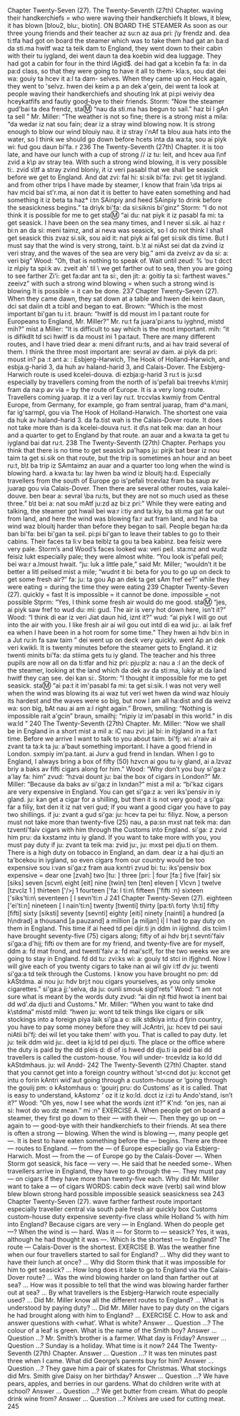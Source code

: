 Chapter Twenty-Seven (27). 
The Twenty-Seventh (27th) Chapter. 
waving their 
handkerchiefs = 
who were 
waving their 
handkerchiefs 
It blows, it blew, 
it has blown 
[blou2, blu:, biotin]. 
ON BOARD THE STEAMER 
As soon as our three young friends and their teacher 
az su:n az aua pri: j\y frendz and. dea ti:tfa 
had got on board the steamer which was to take them 
had gat an ba:d da sti.ma hwitf waz ta teik dam 
to England, they went down to their cabin with their 
tu iygland, dei went daun ta dea koebin wid dea 
luggage. They had got a cabin for four in the third 
lAgid$. dei had gat a kcebin fa fa: in da pa:d 
class, so that they were going to have it all to them- 
kla:s, sou dat dei wa: gouiy ta hcev it a:l ta dam- 
selves. When they came up on Heck again, they went to 
'selvz. hwen dei keim a p an dek a'gein, dei went ta 
look at people waving their handkerchiefs and shouting 
Ink at pi:pi weiviy dea hceykatfifs and fautiy 
good-bye to their friends. Storm: “Now the steamer 
gud'bai ta dea frendz, sta:m: “nau da sti.ma 
has begun to sail.” 
haz bi l gAn ta sell ” 
Mr. Miller: “The weather is not so fine; there is a strong 
mist a mila: “da wedar iz nat sou fain; dear iz a stray 
wind blowing now. It is strong enough to blow our 
wind blouiy nau. it iz stray i'nAf ta blou aua 
hats into the water, so I think we should go down before 
hcets inta da wa:ta, sou ai piyk wi: fud gou daun bi'fa. r 
236 
The Twenty-Seventh (27th) Chapter. 
it is too late, and have our lunch with a cup of strong 
// iz tu: leit, and hcev aua l\nf zvid a k\p av stray 
tea. With such a strong wind blowing, it is very possible 
ti:. zvid s\tf a stray zvind bloniy, it iz veri pasabl 
that we shall be seasick before we get to England. And 
dat zvi: fal hi: si:sik bi'fa: zvi: get tit iygland. and 
from other trips I have made by steamer, I know that 
frain \da trips ai hav mcid bai st'r.ma, ai non dat 
it is better to have eaten something and had something 
it iz beta ta haz* i:tn SAinpiy and heed SAinpiy 
to drink before the seasickness begins.” 
ta driyk bi'fa: da si:siknis bi'ginz” 
Storm: “I do not think it is possible for me to get 
sta:m: “ai du: nat piyk it iz pasabl fa mi: ta get 
seasick. I have been on the sea many times, and I never 
si.sik. ai haz r bi:n an da si: meni taimz, and ai neva 
was seasick, so I do not think I shall get seasick this 
zvaz si.sik, sou aid it: nat piyk ai fal get si:sik dis 
time. But I must say that the wind is very strong, 
taint. b.\t ai niAst sei dat da zvind iz veri stray, 
and the waves of the sea are very big.” 
ami da zveivz av da si: a: veri big” 
Wood: “Oh, that is nothing to speak of. Wait until 
zeud: % ‘ou t dcct iz n\piy ta spi:k av. zveit ah' til \ 
we get farther out to sea, then you are going to see farther 
Zi'i: get fa:dar ant ta si:, den jit: a: goitiy ta si: farthest 
waves.” 
zeeivz” 
with such a strong 
wind blowing = 
when such a strong 
wind is blowing 
It is possible = 
it can be done. 
237 
Chapter Twenty-Seven (27). 
When they came dawn, they sat down at a table and 
hwen dei keirn daun, dci sat daiin dt a tcibl and 
began to eat. Brown: “Which is the most important 
bi'gan tu i:t. braun: “hwitf is dd moust im l pa:tant 
route for Europeans to England, Mr. Miller?” Mr. 
ru:t fa juara'pi:ans tu iyghnd, mistd mih?” mist a 
Miller: “It is difficult to say which is the most important. 
mih: “it is difikdlt td sci hwitf is da moust ini 1 pa:taut. 
There are many different routes, and I have tried 
dear a: meni difrant ru:ts, and ai hav traid 
several of them. I think the three most important are: 
sevral av dam. ai piyk da pri: moust in? pa :t ant a: : 
Esbjerg-Harwich, The Hook of Holland-Harwich, and 
esbja.g-harid 3, da huh av haland-harid 3, and 
Calais-Dover. The Esbjerg-Harwich route is used 
kcelei-douva. di ezbja:g-harid 3 ru:t is ju:sd 
especially by travellers coming from the north of 
is'pefali bai treevhs k\mirj fram da na:p av 
via = by the 
route of 
Europe. It is a very long route. Travellers coming 
juarap. it iz a veri lay ru:t. trccvlas kwmiy 
from Central Europe, from Germany, for example, go 
fram sentral juarap, fram d^a.mani, far ig'sarmpl, gou 
via The Hook of Holland-Harwich. The shortest one 
vaia da huk av haland-harid 3. da fa.tist wah 
is the Calais-Dover route. It does not take more than 
is da kcelei-douva ru:t. it d\s nat teik ma: dan 
an hour and a quarter to get to England by that route. 
an auar and a kwa:ta ta get tu iygland bai dat ru:t. 
238 
The Twenty-Seventh (27th) Chapter. 
Perhaps you think that there is no time to get seasick 
pa'haps ju: pirjk bat bear iz nou taim ta get si.sik 
on that route, but the trip is sometimes an hour and 
an beet ru:t, b\t ba trip iz SAmtaimz an auar and 
a quarter too long when the wind is blowing hard. 
a kwa:ta tu: lay hwen ba wind iz blouitj ha:d. 
Especially travellers from the south of Europe go 
is'pefali trcevlaz fram ba saup av juarap gou 
via Calais-Dover. Then there are several other routes, 
vaia kalei-douve. ben bear a: sevral \ba ru:ts, 
but they are not so much used as these three.” 
b\t bei a: nat sou mAtf ju:zd az bi:z pri:” 
While they were eating and talking, the steamer got 
hwail bei wa:r i:tiy and ta:kiy, ba sti:ma gat 
far out from land, and here the wind was blowing 
fa:r aut fram land, and hia ba wind waz blouitj 
harder than before they began to sail. People began 
ha:da ban bi'fa: bei bi'gan ta seil. pi:pi bi'gan 
to leave their tables to go to their cabins. Their faces 
ta li:v bea teiblz ta gou ta bea kabinz. bea feisiz 
were very pale. Storm’s and Wood’s faces looked 
wa: veri peil. sta:mz and wudz feisiz lukt 
especially pale; they were almost white. “You look 
is'pefali peil; bei wa:r a.lmoust hwait. “ju: luk 
a little pale,” said Mr. Miller; “wouldn’t it be better 
a litl peilsed mist a mile; “wudnt it bi: beta 
for you to go up on deck to get some fresh air?” 
fa: ju: ta gou Ap an dek ta get sAm fref ee?” 
while they were 
eating = during 
the time they 
were eating 
239 
Chapter Twenty-Seven (27). 
quickly = fast 
It is impossible = 
it cannot be done. 
impossible = not 
possible 
Stprm: “Yes, I think some fresh air would do me good. 
sta:m: “jes, ai piyk saw fref to wud du: mi: gud. 
The air is very hot down here, isn’t it?” Wood: “I think 
di ear iz veri Jiat daun hid, iznt it?” wud: “ai piyk 
I will go out into the air with you. I like fresh air 
ai wil gou out intd di ea wid ju:. ai laik fref ea 
when I have been in a hot room for some time.” They 
hwen ai hdv bi:n in a Jut ru:in fa saw taim ” dei 
went up on deck very quickly. 
went Ap an dek veri kwikli. 
It is twenty minutes before the steamer gets to England. 
it iz twenti minits bi'fa: da stiima gets tu iy gland. 
The teacher and his three pupils are now all on 
da ti:tfar and hiz pri: pju:plz a: nau a :l an 
the deck of the steamer, looking at the land which 
da dek av da sti:ma, lukiy at da land hwitf 
they can see. 
dei kan si:. 
Storm: “I thought it impossible for me to get seasick. 
sta:m: “ai pa:t it im'pasabl fa mi: ta get si:sik. 
I was not very well when the wind was blowing its 
ai waz tut veri wet hwen da wind waz hlouiy its 
hardest and the waves were so big, but now I am all 
ha:dist and da weivz wa: son big, bAt nau ai am a:l 
right again.” Brown, smiling: “Nothing is impossible 
rait a'gcin” braun, smailhj: “n\piy iz im'pasabl 
in this world.” 
in dis wa:ld ” 
240 
The Twenty-Seventh (27th) Chapter. 
Mr. Miller: “Now we shall be in England in a short 
mist a mil a: iC nau zvi: jal bi: in itjgland in a fa:t 
time. Before we arrive I want to talk to you about 
taim. bi'fj: wi: a'raiv ai zvant ta ta:k ta ju: a'baut 
something important. I have a good friend in London. 
sxmpiy im'pa.tant. ai Jurv a gud frend in Ixndan. 
When I go to England, I always bring a box of fifty (50) 
hzvcn ai gou tu iy gland, ai a.lzvaz briy a baks av fifti 
cigars along for him.” Wood: “Why don’t you buy 
si'ga:z a'lay fa: him” zvud: “hzvai dount ju: bai 
the box of cigars in London?” Mr. Miller: “Because 
da baks av si'ga:z in Ixndan?” mist a mil a: “bi'kaz 
cigars are very expensive in England. You can get 
si'ga:z a: veri iks'pensiv in iy gland. ju: kan get 
a cigar for a shilling, but then it is not very good; 
a si'ga: far a filiy, bxt den it iz nat veri gud; 
if you want a good cigar you have to pay two shillings. 
if ju: zvant a gud si'ga: ju: hcev ta pei tu: filiyz. 
Now, a person must not take more than twenty-five (25) 
nau, a pa:sn mxst nat teik ma: dan tzventi'faiv 
cigars with him through the Customs into England. 
si'ga: z zvid him pru: da kxstamz intu iy gland. 
If you want to take more with you, you must pay duty 
if ju: zvant ta teik ma: zvid ju:, ju: mxst pei dju.ti 
on them. There is a high duty on tobacco in England, 
an dam. dear iz a hai dju:ti an ta'bcekou in iygland, 
so even cigars from our country would be too expensive 
sou i:van si'ga:z fram aua kxntri zvud bi: tu: iks'pensiv 
box 
expensive = dear 
one [zvah] 
two [tu: ] 
three [pri: | 
four [fa:] 
five [fair] 
six [siks] 
seven [scvn\ 
eight [eit] 
nine [twin] 
ten [ten] 
eleven [ Vlcvn ] 
twelve [tzvclz 1 ] 
thirteen ['/>j 1 
fourteen ['fa: l ti:n\ 
fifteen ['fifti :n} 
sixteen ['siks'ti:n\ 
seventeen 
[ l sevn'ti:n J 
241 
Chapter Twenty-Seven (27). 
eighteen ['ei'ti:n] 
nineteen [ l nain'ti:n] 
twenty [twenti] 
thirty [pa:ti\ 
forty \h:ti] 
fifty [fifti] 
sixty [siksti] 
seventy [sevnti] 
eighty [eiti] 
ninety [nainti] 
a hundred 
[a h\ndrad] 
a thousand 
[a pauzand] 
a million [a miljan] 
i| I had to pay duty on them in England. This time 
if ai heed td pei djir.ti jn ddm in iijghnd. dis tciim 
I have brought seventy-five (75) cigars along; fifty of 
ai hdv brj.t sevnti'faiv si'ga:a d'hij; fifti ov 
them are for my friend, and twenty-five are for myself, 
ddm a: fd mat frond, and twenti'faiv a: fd mai'sclf, 
for the two weeks we are going to stay in England. 
fd dd tu: zvi:ks wi: a: gouiy td stci in ifjghnd. 
Now I will give each of you twenty cigars to take 
nan ai wil giv i:tf dv ju: twenti si'ga:a td teik 
through the Customs. I know you have brought no 
pm: dd kAStdma. ai nou ju: hdv brj:t nou 
cigars yourselves, as you only smoke cigarettes.” 
si'ga:a jj:'selva, da ju: ounli smouk sigd'rets” 
Wood: “I am not sure what is meant by the words duty 
zvud: “ai din njt ftid hwot ia inent bai dd wd'.da dju:ti 
and Customs.” Mr. Miller: “When you want to take 
dnd k\stdma” mistd mild: “hwen ju: wont td teik 
things like cigars or silk stockings into a foreign 
piya laik si'ga.a o: silk stdkiya intu d fjrin 
country, you have to pay some money before they will 
JcAntri, ju: hcev td pei saui niAtii bi'fj: dei wil 
let you take them' with you. That is called to pay duty. 
let ju: teik ddm wid ju:. deet ia kj:ld td pei dju:ti. 
The place or the office where the duty is paid by the 
dd pleis d: di of is hwed dd dju.ti ia peid bai dd 
travellers is called the custom-house. You will under- 
trcevldz ia ko:ld dd kAStdmhaus. ju: wil Andd- 
242 
The Twenty-Seventh (27th) Chapter. 
stand that you cannot get into a foreign country without 
'st<cnd dot ju: kccnot get intu o forin kAntri wid'aut 
going through a custom-house or ‘going through the 
gouiij pm: o kAstomhaus o: ‘gouirj pru: do 
Customs’ as it is called. That is easy to understand, 
kAstomz ’ oz it iz ko:ld. dcct iz i:zi tu Ando'stand, 
isn’t it?” Wood: “Oh yes, now I see what the words 
iznt it?” K'nd: “on jes, nan ai si: hwot do wo:dz 
mean.” 
mi :n” 
EXERCISE A. 
When people get on board a steamer, they first go 
down to their — with their —. Then they go up on — 
again to — good-bye with their handkerchiefs to their 
friends. At sea there is often a strong — blowing. 
When the wind is blowing —, many people get —. 
It is best to have eaten something before the — begins. 
There are three — routes to England. — from the — 
of Europe especially go via Esbjerg-Harwich. Most 
— from the — of Europe go by the Calais-Dover —. 
When Storm got seasick, his face — very —. He said 
that he needed some-. When travellers arrive in 
England, they have to go through the —. They must 
pay — on cigars if they have more than twenty-five 
each. Why did Mr. Miller want to take a — of cigars 
WORDS: 
cabin 
deck 
wave (verb) 
sail 
wind 
blow 
blew 
blown 
strong 
hard 
possible 
impossible 
seasick 
seasickness 
sea 
243 
Chapter Twenty-Seven (27). 
wave 
farther 
farthest 
route 
important 
especially 
traveller 
central 
via 
south 
pale 
fresh 
air 
quickly 
box 
Customs 
custom-house 
duty 
expensive 
seventy-five 
class 
while 
Holland 
% with him into England? Because cigars are very — 
in England. When do people get —? When the wind 
is — hard. Was it — for Storm to — seasick? Yes, 
it was, although he had thought it was —. Which is 
the shortest — to England? The route — Calais-Dover 
is the shortest. 
EXERCISE B. 
Was the weather fine when our four travellers started 
to sail for England? ... Why did they want to have 
their lunch at once? ... Why did Storm think that it 
was impossible for him to get seasick? ... How long 
does it take to go to England via the Calais-Dover 
route? ... Was the wind blowing harder on land than 
farther out at sea? ... How was it possible to tell that 
the wind was blowing harder farther out at sea? ... By 
what travellers is the Esbjerg-Harwich route especially 
used? ... Did Mr. Miller know all the different routes 
to England? ... What is understood by paying duty? ... 
Did Mr. Miller have to pay duty on the cigars he had 
brought along with him to England? ... 
EXERCISE C. 
How to ask and answer questions with <what’. 
What is white? Answer ... Question ...? The colour 
of a leaf is green. What is the name of the Smith 
boy? Answer ... Question ...? Mr. Smith’s brother is 
a farmer. What day is Friday? Answer ... Question 
...? Sunday is a holiday. What time is it now? 
244 
The Twenty-Seventh (27th) Chapter. 
Answer ... Question ...? It was ten minutes past 
three when I came. What did George’s parents buy 
for him? Answer ... Question ...? They gave him 
a pair of skates for Christmas. What stockings did 
Mrs. Smith give Daisy on her birthday? Answer ... 
Question ...? We have pears, apples, and berries in 
our gardens. What do children write with at school? 
Answer ... Question ...? We get butter from cream. 
What do people drink wine from? Answer ... Question 
...? Knives are used for cutting meat. 
245 
